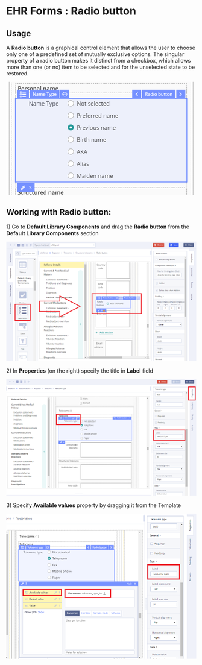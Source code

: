 # EHR Forms : Radio button

## Usage <a id="Radiobutton-Usage"></a>

A **Radio button** is a graphical control element that allows the user to choose only one of a predefined set of mutually exclusive options. The singular property of a radio button makes it distinct from a checkbox, which allows more than one \(or no\) item to be selected and for the unselected state to be restored.

![](.gitbook/assets/34840220.png)

## Working with Radio button: <a id="Radiobutton-WorkingwithRadiobutton:"></a>

1\) Go to **Default Library Components** and drag the **Radio button** from the **Default Library Components** section

![](.gitbook/assets/34840239.png)

2\) In **Properties** \(on the right\) specify the title in **Label** field

![](.gitbook/assets/34840569.png)

3\) Specify **Available values** property by dragging it from the Template  

![](.gitbook/assets/34840300.png)

